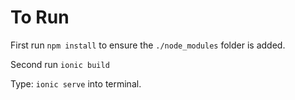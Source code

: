 # To Run

First run `npm install` to ensure the `./node_modules` folder is added.

Second run `ionic build`

Type: `ionic serve` into terminal.
